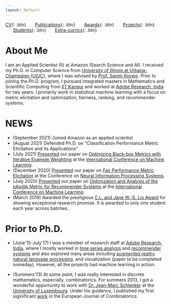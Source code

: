 ```yaml
---
layout: default
---
```


[CV](./assets/docs/cv_extended.pdf){: .btn}
&nbsp;&nbsp;&nbsp;&nbsp;&nbsp;&nbsp;[Publications](./publications.md){: .btn}
&nbsp;&nbsp;&nbsp;&nbsp;&nbsp;&nbsp;[Awards](./awards.md){: .btn}
&nbsp;&nbsp;&nbsp;&nbsp;&nbsp;&nbsp;[Projects](./projects.md){: .btn}
&nbsp;&nbsp;&nbsp;&nbsp;&nbsp;&nbsp;[Students](./students.md){: .btn}
&nbsp;&nbsp;&nbsp;&nbsp;&nbsp;&nbsp;[Extra-currics](./extra-currics.md){: .btn}

# About Me

I am an Applied Scientist (II) at Amazon (Search Science and AI). I received my Ph.D. in Computer Science from [University of Illinois at Urbana-Champaign (UIUC)](https://illinois.edu/), where I was advised by [Prof. Sanmi Koyejo](http://sanmi.cs.illinois.edu/). Prior to joining the Ph.D. program, I pursued integrated masters in Mathematics and Scientific Computing from [IIT Kanpur](http://www.iitk.ac.in/) and worked at [Adobe Research, India](https://research.adobe.com/) for two years. I primarily work in statistical machine learning with a focus on metric elicitation and optimization, fairness, ranking, and recommender systems. 

[comment]: < I have pursued , where I began my machine learning journey with [Prof. Harish Karnick](http://www.iitk.ac.in/new/dr-harish-karnick). >

# NEWS

* (September 2021) Joined Amazon as an applied scientist
* (August 2021) Defended Ph.D. on "Classification Performance Metric Elicitation and its Applications"
* (July 2021) [Presented](https://icml.cc/media/icml-2021/Slides/9325.pdf) our paper on [Optimizing Black-box Metrics with Iterative Example Weighting](https://proceedings.mlr.press/v139/hiranandani21a.html) at the [International Conference on Machine Learning](https://icml.cc/).
* (December 2020) [Presented](https://neurips.cc/virtual/2020/protected/poster_7ec2442aa04c157590b2fa1a7d093a33.html) our paper on [Fair Performance Metric Elicitation](https://papers.nips.cc/paper/2020/hash/7ec2442aa04c157590b2fa1a7d093a33-Abstract.html) at the Conference on [Neural Information Processing Systems](https://nips.cc/Conferences/2020).
* (July 2020) [Presented](https://icml.cc/virtual/2020/poster/5928) our paper on [Optimization and Analysis of the pAp@k Metric for Recommender Systems](https://proceedings.icml.cc/book/2020/hash/d6723e7cd6735df68d1ce4c704c29a04) at the [International Conference on Machine Learning](https://icml.cc/).
* (March 2019) Awarded the prestigious [C.L. and Jane W.-S. Liu Award](https://cs.illinois.edu/about-us/awards/graduate-fellowships-awards/cl-and-jane-w-s-liu-award) for showing exceptional research promise. It is awarded to only one student each year across batches.

[comment]: < * (December 2019) [Presented](https://www.youtube.com/watch?v=UGs8EXkG3ig) our paper on [Mutliclass Performance Metric Elicitation](http://papers.neurips.cc/paper/9133-multiclass-performance-metric-elicitation) at the Conference on [Neural Information Processing Systems](https://nips.cc/Conferences/2019). >

[comment]: < * (November 2019) Nominated by the Computer Science Department (first round) and then by the University of Illinois at Urbana-Champaign (second round) for one of the most competetive fellowships -- [Google PhD Fellowship](https://research.google/outreach/phd-fellowship/). >

[comment]: < * (July 2019) [Harvineet](https://harvineet.github.io/) presented our paper on [Cascading Linear Submodular Bandits: Accounting for Position Bias and Diversity in Online Learning to Rank](http://auai.org/uai2019/proceedings/papers/248.pdf) at the Conference on [Uncertainty in Artificial Intelligence](http://auai.org/uai2019/). >

[comment]: < * (April 2019) Presented our paper on [Performance Metric Elicitation from Pairwise Classifier Comparisons](http://proceedings.mlr.press/v89/hiranandani19a/hiranandani19a.pdf) at the International Conference on [Artificial Intelligence and Statistics](https://www.aistats.org/aistats2019/). >

[comment]: < * (February 2019) Presented our paper on [Clustered Monotone Transforms for Rating Factorization](https://www.youtube.com/watch?v=KyHUan_7YnQ) at the International Conference on [Web Search and Data Mining](http://www.wsdm-conference.org/2019/). >

[comment]: < * (May 2018) Presented our paper on [Sparse Decomposition of Time Series](https://epubs.siam.org/doi/abs/10.1137/1.9781611975321.59) at the [SIAM International Conference on Data Mining (SDM), 2018](https://archive.siam.org/meetings/sdm18/) held in San Diego, USA. >

[comment]: < * (October 2017) Our paper on [Enhanced Digital Marketing using Augmented Reality](https://ieeexplore.ieee.org/document/8088451/) was presented by [Dr. Atanu Sinha](https://research.adobe.com/person/atanu-sinha/) at the [International Symposium on Mixed and Augmented Reality (ISMAR), 2017](https://ismar2017.sciencesconf.org/) held in Nantes, France. >

[comment]: < # Ph.D. Research Internships >

[comment]: < * (Summers'19) I spent summers'20 at the innovative office of [Google Research, Mountain View](https://research.google/) (remotely interned from Urbana due to Covid), where I was mentored by [Dr. Harikrishna Narasimhan](https://research.google/people/106252/) and [Dr. Mahdi Milani Fard](https://www.linkedin.com/in/mahdi-milani-fard-6924731a1/). >

[comment]: < * (Summers'19) I spent summers'19 at the dynamic office of [Amazon (A9) Research, Palo Alto](https://www.aboutamazon.com/research), where I was mentored by [Dr. Nikhil Rao](https://nikrao.github.io/) and [Dr. Sumeet Katariya](http://homepages.cae.wisc.edu/~sumeet/). >

[comment]: < * (Summers'18) I spent summers'18 at the wonderful office of [Microsoft Research, India](https://www.microsoft.com/en-us/research/lab/microsoft-research-india/), where I was mentored by [Dr. Prateek Jain](http://www.prateekjain.org/) and Dr. Ayush Choure. >

# Prior to Ph.D.

* (June'15-July'17) I was a member of research staff at [Adobe Research, India](https://research.adobe.com/), where I mostly worked in [time series analysis](https://epubs.siam.org/doi/abs/10.1137/1.9781611975321.59) and [recommender systems](http://auai.org/uai2019/proceedings/papers/248.pdf) and also explored many areas including [augmented reality](https://ieeexplore.ieee.org/document/8088451/), [natural language processing](https://arxiv.org/abs/1706.09335), and visualization (paper to be completed someday). However, all the projects had machine learning in action.

[comment]: < * (Summers'14) I spent summers'14 at [Adobe Research, India](https://research.adobe.com/), where I worked on building a (recommendation) module that inspires creative artist to initiate new art work. Due to properiotery nature of the system, publishing papers was not easy; however, we filed 2 patents from this work. >

* (Summers'13) At some point, I was really interested in discrete mathematics, especially, combinatorics. For summers 2013, I got a wonderful opportunity to work with [Dr. Jean-Marc Schlenker](http://math.uni.lu/schlenker/) at the [University of Luxembourg](https://wwwen.uni.lu/). Under his guidance, I published my first siginificant [work](https://www.sciencedirect.com/science/article/pii/S0195669815001274) in the European Journal of Combinatorics. 

[comment]: < # Teaching >

[comment]: < * Teaching Assistant for [CS 446: Machine Learning, Fall 2017](https://relate.cs.illinois.edu/course/cs446-fa17) >
